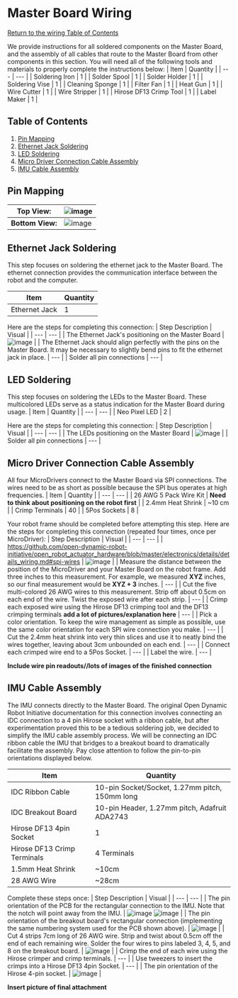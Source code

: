 # Master Board Wiring
[Return to the wiring Table of Contents](https://github.com/EmiliaPsacharopoulos/Quadruped-8dof-Robot/tree/main/Wiring#table-of-contents)

We provide instructions for all soldered components on the Master Board, and the assembly of all cables that route to the Master Board from other components in this section.
You will need all of the following tools and materials to properly complete the instructions below:
| Item | Quantity | 
| --- | --- |
| Soldering Iron | 1 |
| Solder Spool | 1 |
| Solder Holder | 1 |
| Soldering Vise | 1 |
| Cleaning Sponge | 1 |
| Filter Fan | 1 |
| Heat Gun | 1 |
| Wire Cutter | 1 |
| Wire Stripper | 1 |
| Hirose DF13 Crimp Tool | 1 |
| Label Maker | 1 |


## Table of Contents
1. [Pin Mapping](https://github.com/EmiliaPsacharopoulos/Quadruped-8dof-Robot/blob/main/Wiring/Master%20Board%20Wiring/README.md#pin-mapping)
2. [Ethernet Jack Soldering](https://github.com/EmiliaPsacharopoulos/Quadruped-8dof-Robot/blob/main/Wiring/Master%20Board%20Wiring/README.md#ethernet-jack-soldering)
3. [LED Soldering](https://github.com/EmiliaPsacharopoulos/Quadruped-8dof-Robot/blob/main/Wiring/Master%20Board%20Wiring/README.md#led-soldering)
4. [Micro Driver Connection Cable Assembly](https://github.com/EmiliaPsacharopoulos/Quadruped-8dof-Robot/blob/main/Wiring/Master%20Board%20Wiring/README.md#micro-driver-connection-cable-assembly)
5. [IMU Cable Assembly](https://github.com/EmiliaPsacharopoulos/Quadruped-8dof-Robot/blob/main/Wiring/Master%20Board%20Wiring/README.md#imu-cable-assembly)


## Pin Mapping
| **Top View:** | ![image](https://user-images.githubusercontent.com/84528674/119567724-aa8d9f80-bd7a-11eb-8e6f-2d004598f861.png) | 
| --- | --- |
| **Bottom View:** | ![image](https://user-images.githubusercontent.com/84528674/119568004-03f5ce80-bd7b-11eb-9032-dd6e481519e0.png) |


## Ethernet Jack Soldering
This step focuses on soldering the ethernet jack to the Master Board. The ethernet connection provides the communication interface between the robot and the computer.

| Item | Quantity | 
| --- | --- |
| Ethernet Jack | 1 |

Here are the steps for completing this connection:
| Step Description | Visual | 
| --- | --- |
| The Ethernet Jack's positioning on the Master Board | ![image](https://user-images.githubusercontent.com/84528674/122255314-0049f900-ce9c-11eb-94c9-5d35e1d9e0d3.png) |
| The Ethernet Jack should align perfectly with the pins on the Master Board. It may be necessary to slightly bend pins to fit the ethernet jack in place.  | --- |
| Solder all pin connections | --- |


## LED Soldering
This step focuses on soldering the LEDs to the Master Board. These multicolored LEDs serve as a status indication for the Master Board during usage.
| Item | Quantity | 
| --- | --- |
| Neo Pixel LED | 2 |

Here are the steps for completing this connection:
| Step Description | Visual | 
| --- | --- |
| The LEDs positioning on the Master Board | ![image](https://user-images.githubusercontent.com/84528674/121061202-8e81f900-c791-11eb-816f-ac227d8059ec.png) |
| Solder all pin connections | --- |


## Micro Driver Connection Cable Assembly
All four MicroDrivers connect to the Master Board via SPI connections. The wires need to be as short as possible because the SPI bus operates at high frequencies.
| Item | Quantity | 
| --- | --- |
| 26 AWG 5 Pack Wire Kit | **Need to think about positioning on the robot first** |
| 2.4mm Heat Shrink | ~10 cm |
| Crimp Terminals | 40 |
| 5Pos Sockets | 8 |


Your robot frame should be completed before attempting this step. Here are the steps for completing this connection (repeated four times, once per MicroDriver):
| Step Description | Visual | 
| --- | --- |
| https://github.com/open-dynamic-robot-initiative/open_robot_actuator_hardware/blob/master/electronics/details/details_wiring.md#spi-wires | ![image](https://user-images.githubusercontent.com/84528674/121066752-3e5a6500-c798-11eb-8d1a-6fae2d53bdc1.png) |
| Measure the distance between the position of the MicroDriver and your Master Board on the robot frame. Add three inches to this measurement. For example, we measured **XYZ** inches, so our final measurement would be **XYZ + 3** inches. | --- |
| Cut the five multi-colored 26 AWG wires to this measurement. Strip off about 0.5cm on each end of the wire. Twist the exposed wire after each strip. | --- |
| Crimp each exposed wire using the Hirose DF13 crimping tool and the DF13 crimping terminals **add a lot of pictures/explanation here**  | --- |
| Pick a color orientation. To keep the wire management as simple as possible, use the same color orientation for each SPI wire connection you make. | --- |
| Cut the 2.4mm heat shrink into very thin slices and use it to neatly bind the wires together, leaving about 3cm unbounded on each end. | --- |
| Connect each crimped wire end to a 5Pos Socket. | --- |
| Label the wire. | --- |

**Include wire pin readouts//lots of images of the finished connection**

## IMU Cable Assembly
The IMU connects directly to the Master Board. The original Open Dynamic Robot Initiative documentation for this connection involves connecting an IDC connection to a 4 pin Hirose socket with a ribbon cable, but after experimentation proved this to be a tedious soldering job, we decided to simplify the IMU cable assembly process. We will be connecting an IDC ribbon cable the IMU that bridges to a breakout board to dramatically facilitate the assembly. Pay close attention to follow the pin-to-pin orientations displayed below.

| Item | Quantity | 
| --- | --- |
| IDC Ribbon Cable | 10-pin Socket/Socket, 1.27mm pitch, 150mm long |
| IDC Breakout Board | 10-pin Header, 1.27mm pitch, Adafruit ADA2743 | 
| Hirose DF13 4pin Socket | 1 |
| Hirose DF13 Crimp Terminals | 4 Terminals |
| 1.5mm Heat Shrink | ~10cm |
| 28 AWG Wire | ~28cm |

Complete these steps once: 
| Step Description | Visual | 
| --- | --- |
| The pin orientation of the PCB for the rectangular connection to the IMU. Note that the notch will point away from the IMU. | ![image](https://user-images.githubusercontent.com/84528674/121386169-c4e98080-c917-11eb-8c3b-5a86cd7973af.png) ![image](https://user-images.githubusercontent.com/84528674/121387904-09295080-c919-11eb-8a78-72ad1bbda48f.png) |
| The pin orientation of the breakout board's rectangular connection (implementing the same numbering system used for the PCB shown above). | ![image](https://user-images.githubusercontent.com/84528674/121400490-a5f1eb00-c925-11eb-963c-70048a80eeb8.png) |
| Cut 4 strips 7cm long of 26 AWG wire. Strip and twist about 0.5cm off the end of each remaining wire. Solder the four wires to pins labeled 3, 4, 5, and 8 on the breakout board. | ![image](https://user-images.githubusercontent.com/84528674/121915680-6e0ded80-cd01-11eb-9457-c3deb5cc5242.png) |
| Crimp the end of each wire using the Hirose crimper and crimp terminals. | --- |
| Use tweezers to insert the crimps into a Hirose DF13 4pin Socket. | --- |
| The pin orientation of the Hirose 4-pin socket. | ![image](https://user-images.githubusercontent.com/84528674/121395814-cb302a80-c920-11eb-8bd3-1f96faf9aa36.png) |


**Insert picture of final attachment**
